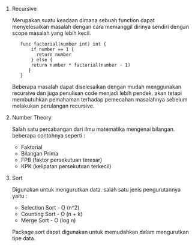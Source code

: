 1. Recursive

    Merupakan suatu keadaan dimana sebuah function dapat menyelesaikan masalah dengan cara memanggil dirinya sendiri dengan scope masalah yang lebih kecil.

          func factorial(number int) int {
              if number == 1 {
                return number
              } else {
              return number * factorial(number - 1)
             }
          }

    Beberapa masalah dapat diselesaikan dengan mudah menggunakan recursive dan juga penulisan code menjadi lebih pendek. akan tetapi membutuhkan pemahaman terhadap pemecahan masalahnya sebelum melakukan perulangan recursive.

2. Number Theory

    Salah satu percabangan dari ilmu matematika mengenai bilangan. beberapa contohnya seperti :
    - Faktorial
    - Bilangan Prima
    - FPB (faktor persekutuan teresar)
    - KPK (kelipatan persekutuan terkecil)

3. Sort

    Digunakan untuk mengurutkan data. salah satu jenis pengurutannya yaitu :
    - Selection Sort - O (n^2)
    - Counting Sort - O (n + k)
    - Merge Sort - O (log n)

    Package sort dapat digunakan untuk memudahkan dalam mengurutkan tipe data.
